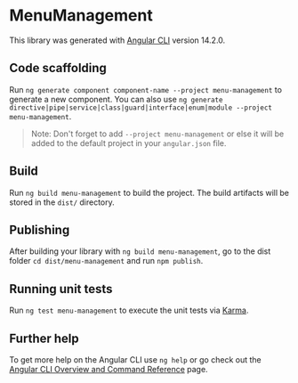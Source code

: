 # MenuManagement

This library was generated with [Angular CLI](https://github.com/angular/angular-cli) version 14.2.0.

## Code scaffolding

Run `ng generate component component-name --project menu-management` to generate a new component. You can also use `ng generate directive|pipe|service|class|guard|interface|enum|module --project menu-management`.
> Note: Don't forget to add `--project menu-management` or else it will be added to the default project in your `angular.json` file. 

## Build

Run `ng build menu-management` to build the project. The build artifacts will be stored in the `dist/` directory.

## Publishing

After building your library with `ng build menu-management`, go to the dist folder `cd dist/menu-management` and run `npm publish`.

## Running unit tests

Run `ng test menu-management` to execute the unit tests via [Karma](https://karma-runner.github.io).

## Further help

To get more help on the Angular CLI use `ng help` or go check out the [Angular CLI Overview and Command Reference](https://angular.io/cli) page.
